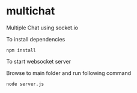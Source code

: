 # multichat
Multiple Chat using socket.io

To install dependencies
```
npm install
```

To start websocket server

Browse to main folder and run following command
```
node server.js
```
